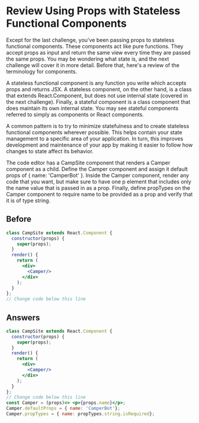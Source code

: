 # Review Using Props with Stateless Functional Components
Except for the last challenge, you've been passing props to stateless functional components. These components act like pure functions. 
They accept props as input and return the same view every time they are passed the same props. You may be wondering what state is, 
and the next challenge will cover it in more detail. Before that, here's a review of the terminology for components.

A stateless functional component is any function you write which accepts props and returns JSX. 
A stateless component, on the other hand, is a class that extends React.Component, but does not use internal state (covered in the next challenge). 
Finally, a stateful component is a class component that does maintain its own internal state. You may see stateful components referred to simply as components or React components.

A common pattern is to try to minimize statefulness and to create stateless functional components wherever possible. 
This helps contain your state management to a specific area of your application. 
In turn, this improves development and maintenance of your app by making it easier to follow how changes to state affect its behavior.

The code editor has a CampSite component that renders a Camper component as a child. 
Define the Camper component and assign it default props of { name: 'CamperBot' }. 
Inside the Camper component, render any code that you want, but make sure to have one p element that includes only the name value that is passed in as a prop. 
Finally, define propTypes on the Camper component to require name to be provided as a prop and verify that it is of type string.

## Before
```jsx
class CampSite extends React.Component {
  constructor(props) {
    super(props);
  }
  render() {
    return (
      <div>
        <Camper/>
      </div>
    );
  }
};
// Change code below this line
```
## Answers
```jsx
class CampSite extends React.Component {
  constructor(props) {
    super(props);
  }
  render() {
    return (
      <div>
        <Camper/>
      </div>
    );
  }
};
// Change code below this line
const Camper = (props)=> <p>{props.name}</p>;
Camper.defaultProps = { name: 'CamperBot'};
Camper.propTypes = { name: propTypes.string.isRequired};
```
